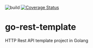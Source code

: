 ![build](https://github.com/leartgjoni/go-rest-template/workflows/build/badge.svg)
[![Coverage Status](https://coveralls.io/repos/github/leartgjoni/go-rest-template/badge.svg?branch=master)](https://coveralls.io/github/leartgjoni/go-rest-template?branch=master)
# go-rest-template
HTTP Rest API template project in Golang
